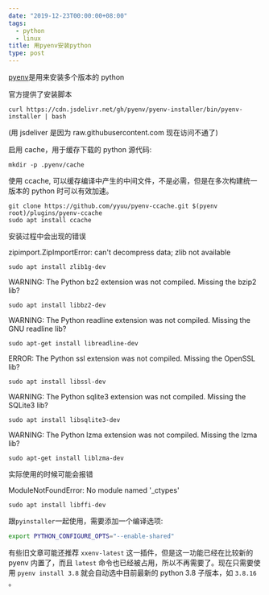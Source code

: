 ```yaml
---
date: "2019-12-23T00:00:00+08:00"
tags:
  - python
  - linux
title: 用pyenv安装python
type: post
---
```


[pyenv](https://github.com/pyenv/pyenv)是用来安装多个版本的 python

<!-- more -->

官方提供了安装脚本

```console
curl https://cdn.jsdelivr.net/gh/pyenv/pyenv-installer/bin/pyenv-installer | bash
```

(用 jsdeliver 是因为 raw.githubusercontent.com 现在访问不通了)

启用 cache，用于缓存下载的 python 源代码:

```console
mkdir -p .pyenv/cache
```

使用 ccache, 可以缓存编译中产生的中间文件，不是必需，但是在多次构建统一版本的 python 时可以有效加速。

```console
git clone https://github.com/yyuu/pyenv-ccache.git $(pyenv root)/plugins/pyenv-ccache
sudo apt install ccache
```

安装过程中会出现的错误

zipimport.ZipImportError: can't decompress data; zlib not available

```console
sudo apt install zlib1g-dev
```

WARNING: The Python bz2 extension was not compiled. Missing the bzip2 lib?

```console
sudo apt install libbz2-dev
```

WARNING: The Python readline extension was not compiled. Missing the GNU readline lib?

```console
sudo apt-get install libreadline-dev
```

ERROR: The Python ssl extension was not compiled. Missing the OpenSSL lib?

```console
sudo apt install libssl-dev
```

WARNING: The Python sqlite3 extension was not compiled. Missing the SQLite3 lib?

```console
sudo apt install libsqlite3-dev
```

WARNING: The Python lzma extension was not compiled. Missing the lzma lib?

```console
sudo apt-get install liblzma-dev
```

实际使用的时候可能会报错

ModuleNotFoundError: No module named '\_ctypes'

```console
sudo apt install libffi-dev
```

跟`pyinstaller`一起使用，需要添加一个编译选项:

```bash
export PYTHON_CONFIGURE_OPTS="--enable-shared"
```

有些旧文章可能还推荐 `xxenv-latest` 这一插件，但是这一功能已经在比较新的 pyenv 内置了，而且 `latest` 命令也已经被占用，所以不再需要了。现在只需要使用 `pyenv install 3.8` 就会自动选中目前最新的 python 3.8 子版本，如 `3.8.16` 。
